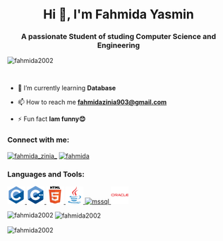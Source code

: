 <h1 align="center">Hi 👋, I'm Fahmida Yasmin</h1>
<h3 align="center">A passionate Student of studing Computer Science and Engineering</h3>

<p align="left"> <img src="https://komarev.com/ghpvc/?username=fahmida2002&label=Profile%20views&color=0e75b6&style=flat" alt="fahmida2002" /> </p>

<p align="left"> <a href="https://twitter.com/" target="blank"><img src="https://img.shields.io/twitter/follow/?logo=twitter&style=for-the-badge" alt="" /></a> </p>

- 🌱 I’m currently learning **Database**

- 📫 How to reach me **fahmidazinia903@gmail.com**

- ⚡ Fun fact **Iam funny😊**

<h3 align="left">Connect with me:</h3>
<p align="left">
<a href="https://instagram.com/fahmida_zinia_" target="blank"><img align="center" src="https://raw.githubusercontent.com/rahuldkjain/github-profile-readme-generator/master/src/images/icons/Social/instagram.svg" alt="fahmida_zinia_" height="30" width="40" /></a>
<a href="https://www.hackerrank.com/fahmida" target="blank"><img align="center" src="https://raw.githubusercontent.com/rahuldkjain/github-profile-readme-generator/master/src/images/icons/Social/hackerrank.svg" alt="fahmida" height="30" width="40" /></a>
</p>

<h3 align="left">Languages and Tools:</h3>
<p align="left"> <a href="https://www.cprogramming.com/" target="_blank" rel="noreferrer"> <img src="https://raw.githubusercontent.com/devicons/devicon/master/icons/c/c-original.svg" alt="c" width="40" height="40"/> </a> <a href="https://www.w3schools.com/cpp/" target="_blank" rel="noreferrer"> <img src="https://raw.githubusercontent.com/devicons/devicon/master/icons/cplusplus/cplusplus-original.svg" alt="cplusplus" width="40" height="40"/> </a> <a href="https://www.w3.org/html/" target="_blank" rel="noreferrer"> <img src="https://raw.githubusercontent.com/devicons/devicon/master/icons/html5/html5-original-wordmark.svg" alt="html5" width="40" height="40"/> </a> <a href="https://www.java.com" target="_blank" rel="noreferrer"> <img src="https://raw.githubusercontent.com/devicons/devicon/master/icons/java/java-original.svg" alt="java" width="40" height="40"/> </a> <a href="https://www.microsoft.com/en-us/sql-server" target="_blank" rel="noreferrer"> <img src="https://www.svgrepo.com/show/303229/microsoft-sql-server-logo.svg" alt="mssql" width="40" height="40"/> </a> <a href="https://www.oracle.com/" target="_blank" rel="noreferrer"> <img src="https://raw.githubusercontent.com/devicons/devicon/master/icons/oracle/oracle-original.svg" alt="oracle" width="40" height="40"/> </a> </p>

<p><img align="left" src="https://github-readme-stats.vercel.app/api/top-langs?username=fahmida2002&show_icons=true&locale=en&layout=compact" alt="fahmida2002" /></p>

<p>&nbsp;<img align="center" src="https://github-readme-stats.vercel.app/api?username=fahmida2002&show_icons=true&locale=en" alt="fahmida2002" /></p>

<p><img align="center" src="https://github-readme-streak-stats.herokuapp.com/?user=fahmida2002&" alt="fahmida2002" /></p>
